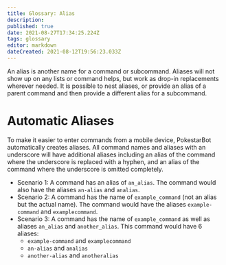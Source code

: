 ```yaml
---
title: Glossary: Alias
description: 
published: true
date: 2021-08-27T17:34:25.224Z
tags: glossary
editor: markdown
dateCreated: 2021-08-12T19:56:23.033Z
---
```


An alias is another name for a command or subcommand. Aliases will not show up on any lists or command helps, but work as drop-in replacements wherever needed. It is possible to nest aliases, or provide an alias of a parent command and then provide a different alias for a subcommand.

# Automatic Aliases

To make it easier to enter commands from a mobile device, PokestarBot automatically creates aliases. All command names and aliases with an underscore will have additional aliases including an alias of the command where the underscore is replaced with a hyphen, and an alias of the command where the underscore is omitted completely.

-   Scenario 1: A command has an alias of `an_alias`. The command would also have the aliases `an-alias` and `analias`.
-   Scenario 2: A command has the name of `example_command` (not an alias but the actual name). The command would have the aliases `example-command` and `examplecommand`.
-   Scenario 3: A command has the name of `example_command` as well as aliases `an_alias` and `another_alias`. This command would have 6 aliases:
    -   `example-command` and `examplecommand`
    -   `an-alias` and `analias`
    -   `another-alias` and `anotheralias`